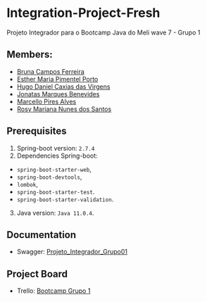 # Integration-Project-Fresh
Projeto Integrador para o Bootcamp Java do Meli wave 7 - Grupo 1

## Members:
- [Bruna Campos Ferreira](https://github.com/brunacamposxx)
- [Esther Maria Pimentel Porto](https://github.com/estpimentel)
- [Hugo Daniel Caxias das Virgens](https://github.com/HugoDaniel2000MELI)
- [Jonatas Marques Benevides](https://github.com/jbenevides92)
- [Marcello Pires Alves](https://github.com/Atharr)
- [Rosy Mariana Nunes dos Santos](https://github.com/rosymarianasantos)

## Prerequisites
1. Spring-boot version: `2.7.4`
2. Dependencies Spring-boot:
- `spring-boot-starter-web`,
- `spring-boot-devtools`,
- `lombok`,
- `spring-boot-starter-test`.
- `spring-boot-starter-validation`.
3. Java version: `Java 11.0.4`.

## Documentation
- Swagger: [Projeto_Integrador_Grupo01](http://localhost:8080/swagger-ui.html#/)

## Project Board
- Trello: [Bootcamp Grupo 1](https://trello.com/b/mbVq2bS5/projeto-integrador)